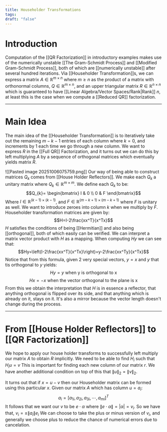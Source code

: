 ```yaml
---
title: Householder Transformations
tags:
draft: "false"
---
```

# Introduction
Computation of the [[QR Factorization]] in introductory examples makes use of the numerically unstable [[The Gram-Schmidt Process]] and [[Modified Gram-Schmidt Process]], both of which are [[numerically unstable]] after several hundred iterations. Via [[Householder Transformation]]s, we can express a matrix $A\in \mathbb{R}^{m \times n}$ where $m \geq n$ as the product of a matrix with orthonormal columns, $Q \in \mathbb{R}^{m \times n}$, and an upper triangular matrix $R \in \mathbb{R}^{n \times n}$ which is guaranteed to have [[Linear Algebra/Vector Spaces/Rank|Rank]] $n$, at least this is the case when we compute a [[Reduced QR]] factorization.

---
# Main Idea
The main idea of the [[Householder Transformation]] is to iteratively take out the remaining $m-k-1$ entries of each column where $k=0$, and increments by $1$ each time we go through a new column. We want to express $R$ in the [[Full QR]] Factorization, and it turns out we can do this by left multiplying $A$ by a sequence of orthogonal matrices which eventually yields matrix $R$. 

![[Pasted image 20251006075759.png]]
Our way of being able to construct matrices $Q_{k}$ comes from [[House Holder Reflectors]]. We make each $Q_{k}$ a unitary matrix where $Q_{k} \in \mathbb{R}^{m \times m}$. We define each $Q_{k}$ to be:
$$Q_{k}= \begin{bmatrix} I & 0 \\ 0 & F \end{bmatrix}$$
Where $I \in \mathbb{R}^{(k-1) \times (k-1)}$, and $F \in \mathbb{R}^{(m-k+1)\times(m-k+1)}$ where $F$ is unitary as well. We want to introduce zeroes into column $k$ when we multiply by $F$. Householder transformation matrices are given by:
$$H=I-2\frac{xx^T}{x^Tx}$$
$H$ satisfies the conditions of being [[Hermitian]] and also being [[orthogonal]], both of which easily can be verified. We can interpret a matrix vector product with $H$ as a mapping. When computing $Hy$ we can see that:
$$Hy=\left(I-2\frac{xx^T}{x^Tx}\right)=y-2\frac{xx^Ty}{x^Tx}$$
Notice that from this formula, given 2 very special vectors, $y=x$ and $y$ that tis orthogonal to $y$ yields:
$$Hy=y \text{ when y is orthogonal to x}$$
$$Hx=-x \text{ when the vector orthogonal to the plane is x}$$
From this we obtain the interpretation that $H$ is in essence a reflector, that anything orthogonal is flipped over its side, and that anything which is already on it, stays on it. It's also a mirror because the vector length doesn't change during the process.

---
# From [[House Holder Reflectors]] to [[QR Factorization]]
We hope to apply our house holder transforms to successfully left multiply our matrix $A$ to obtain $R$ implicitly. We need to be able to find $H_{i}$ such that $H_{i}u=v$ This is important for finding each new column of our matrix $r$. We have another additional condition on top of this that $\|u\|_{2}=\|v\|_{2}$. 

It turns out that if $x=u-v$ then our Householder matrix can be formed using this particular $x$. Given our matrix $A$ which has column $u=a_{i}$:
$$a_{i}=[a_{1i}, a_{2i}, a_{3i},\cdots,a_{mi}]^T$$
It follows that we want our $v$ to be $e\cdot\alpha$ where $\|e \cdot \alpha\| = |\alpha|=v_{i}$. So we have that, $v_{i}=\pm \|a_{i}\|e_{i}$  We can choose to take the plus or minus version of $v_{i}$, and generally we choose plus to reduce the chance of numerical errors due to cancelation. 




